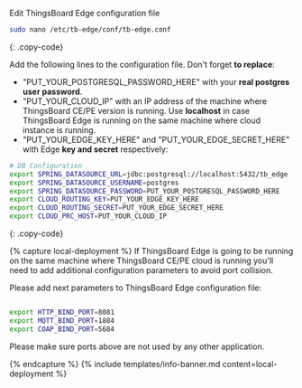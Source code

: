 Edit ThingsBoard Edge configuration file 
```bash 
sudo nano /etc/tb-edge/conf/tb-edge.conf
``` 
{: .copy-code}

Add the following lines to the configuration file. Don't forget **to replace**:
 * "PUT_YOUR_POSTGRESQL_PASSWORD_HERE" with your **real postgres user password**.
 * "PUT_YOUR_CLOUD_IP" with an IP address of the machine where ThingsBoard CE/PE version is running. Use **localhost** in case ThingsBoard Edge is running on the same machine where cloud instance is running.
 * "PUT_YOUR_EDGE_KEY_HERE" and "PUT_YOUR_EDGE_SECRET_HERE" with Edge **key and secret** respectively:
```bash
# DB Configuration 
export SPRING_DATASOURCE_URL=jdbc:postgresql://localhost:5432/tb_edge
export SPRING_DATASOURCE_USERNAME=postgres
export SPRING_DATASOURCE_PASSWORD=PUT_YOUR_POSTGRESQL_PASSWORD_HERE
export CLOUD_ROUTING_KEY=PUT_YOUR_EDGE_KEY_HERE
export CLOUD_ROUTING_SECRET=PUT_YOUR_EDGE_SECRET_HERE
export CLOUD_PRC_HOST=PUT_YOUR_CLOUD_IP
```
{: .copy-code}

{% capture local-deployment %}
If ThingsBoard Edge is going to be running on the same machine where ThingsBoard CE/PE cloud is running you'll need to add additional configuration parameters to avoid port collision.
 
Please add next parameters to ThingsBoard Edge configuration file: 
 
 ```bash
 
 export HTTP_BIND_PORT=8081
 export MQTT_BIND_PORT=1884
 export COAP_BIND_PORT=5684
  ```

Please make sure ports above are not used by any other application.

{% endcapture %}
{% include templates/info-banner.md content=local-deployment %}

